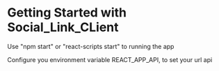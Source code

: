 # Getting Started with Social_Link_CLient

Use "npm start" or "react-scripts start" to running the app

Configure you environment variable REACT_APP_API, to set your url api
